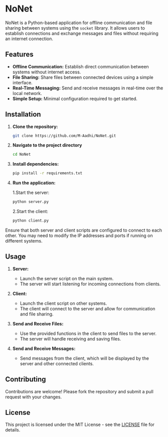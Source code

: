 # NoNet

NoNet is a Python-based application for offline communication and file sharing between systems using the `socket` library. It allows users to establish connections and exchange messages and files without requiring an internet connection.

## Features

- **Offline Communication:** Establish direct communication between systems without internet access.
- **File Sharing:** Share files between connected devices using a simple interface.
- **Real-Time Messaging:** Send and receive messages in real-time over the local network.
- **Simple Setup:** Minimal configuration required to get started.

## Installation

1. **Clone the repository:**

   ```bash
   git clone https://github.com/M-Aadhi/NoNet.git
   ```

2. **Navigate to the project directory**

   ```bash
   cd NoNet
   ```
3. **Install dependencies:**

   ```bash
   pip install -r requirements.txt
   ```

4. **Run the application:**
   
   1.Start the server:
   ```bash
   python server.py
   ```
   2.Start the client:
   ```bash
   python client.py
   ```

Ensure that both server and client scripts are configured to connect to each other. You may need to modify the IP addresses and ports if running on different systems.

## Usage

1. **Server:**

   - Launch the server script on the main system.
   - The server will start listening for incoming connections from clients.

2. **Client:**

   - Launch the client script on other systems.
   - The client will connect to the server and allow for communication and file sharing.

3. **Send and Receive Files:**

   - Use the provided functions in the client to send files to the server.
   - The server will handle receiving and saving files.

4. **Send and Receive Messages:**

   - Send messages from the client, which will be displayed by the server and other connected clients.


## Contributing

Contributions are welcome! Please fork the repository and submit a pull request with your changes.

## License

This project is licensed under the MIT License - see the [LICENSE](LICENSE) file for details.
